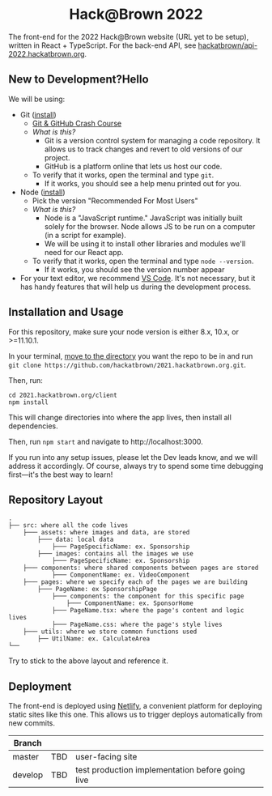 <h1 align="center">
    <!--- <img src="https://2020.hackatbrown.org/static/media/scene_garage_transparent.dee6376d.png" width="500"> --->
    <br>
    Hack@Brown 2022
</h1>

<!-- The front-end for the [2021 Hack@Brown website](https://2021.hackatbrown.org/), written in React + TypeScript. For the back-end API, see [hackatbrown/api-2020.hackatbrown.org](https://github.com/hackatbrown/api-2020.hackatbrown.org).  -->

The front-end for the 2022 Hack@Brown website (URL yet to be setup), written in React + TypeScript. For the back-end API, see [hackatbrown/api-2022.hackatbrown.org](https://github.com/hackatbrown/api-2022.hackatbrown.org). 


## New to Development?Hello

We will be using:

-   Git ([install](https://www.git-scm.com))
    -   [Git & GitHub Crash Course](https://www.youtube.com/watch?v=SWYqp7iY_Tc)
    -   _What is this?_
        -   Git is a version control system for managing a code repository. It
            allows us to track changes and revert to old versions of our project.
        -   GitHub is a platform online that lets us host our code.
    -   To verify that it works, open the terminal and type `git`.
        -   If it works, you should see a help menu printed out for you.
-   Node ([install](https://nodejs.org/en/))
    -   Pick the version "Recommended For Most Users"
    -   _What is this?_
        -   Node is a "JavaScript runtime." JavaScript was initially built solely
            for the browser. Node allows JS to be run on a computer (in a script for example).
        -   We will be using it to install other libraries and modules we'll need
            for our React app.
    -   To verify that it works, open the terminal and type `node --version`.
        -   If it works, you should see the version number appear
-   For your text editor, we recommend [VS Code](https://code.visualstudio.com).
    It's not necessary, but it has handy features that will help us during the
    development process.

## Installation and Usage

For this repository, make sure your node version is either 8.x, 10.x, or >=11.10.1.

In your terminal, [move to the directory](http://linuxcommand.org/lc3_man_pages/cdh.html)
you want the repo to be in and run `git clone https://github.com/hackatbrown/2021.hackatbrown.org.git`.

Then, run:

```
cd 2021.hackatbrown.org/client
npm install
```

This will change directories into where the app lives, then install all dependencies.

Then, run `npm start` and navigate to http://localhost:3000.

If you run into any setup issues, please let the Dev leads know, and we will address
it accordingly. Of course, always try to spend some time debugging first—it's
the best way to learn!

## Repository Layout

    .
    ├── src: where all the code lives
        ├─── assets: where images and data, are stored
            ├─── data: local data
                ├─── PageSpecificName: ex. Sponsorship
            ├─── images: contains all the images we use
                ├─── PageSpecificName: ex. Sponsorship
        ├─── components: where shared components between pages are stored
                ├─── ComponentName: ex. VideoComponent
        ├─── pages: where we specify each of the pages we are building
            ├─── PageName: ex SponsorshipPage
                ├─── components: the component for this specific page
                    ├─── ComponentName: ex. SponsorHome
                ├─── PageName.tsx: where the page's content and logic lives
                ├─── PageName.css: where the page's style lives
        ├─── utils: where we store common functions used
            ├── UtilName: ex. CalculateArea
    └──

Try to stick to the above layout and reference it.

## Deployment
The front-end is deployed using [Netlify](https://www.netlify.com/), a convenient platform for deploying static sites like this one. This allows us to trigger deploys automatically from new commits.

| Branch  |                                    |                                                        |
|---------|------------------------------------|--------------------------------------------------------|
| master  | TBD                                | user-facing site                                       |
| develop | TBD                                | test production implementation before going live       |
<!--- 
| admin   | https://hab2020-admin.netlify.com/ | administrative tools (contact Dev leads for more info) |
--->
